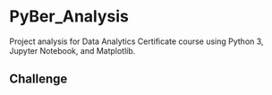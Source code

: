 # PyBer_Analysis
Project analysis for Data Analytics Certificate course using Python 3, Jupyter Notebook, and Matplotlib.

## Challenge
